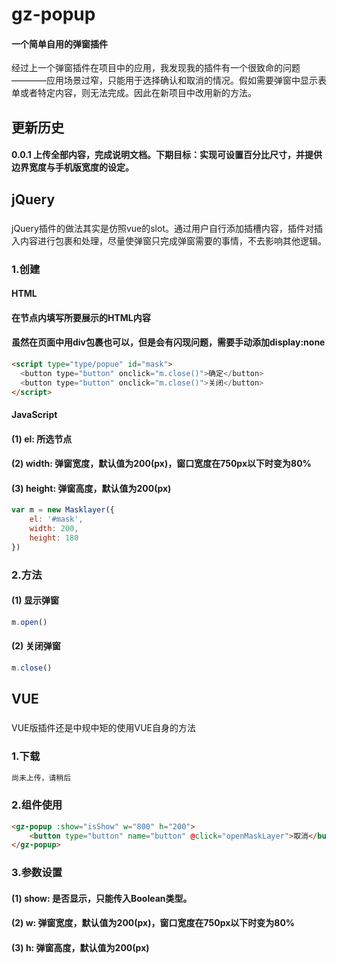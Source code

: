 # gz-popup
#### 一个简单自用的弹窗插件
经过上一个弹窗插件在项目中的应用，我发现我的插件有一个很致命的问题————应用场景过窄，只能用于选择确认和取消的情况。假如需要弹窗中显示表单或者特定内容，则无法完成。因此在新项目中改用新的方法。
## 更新历史
#### 0.0.1 上传全部内容，完成说明文档。下期目标：实现可设置百分比尺寸，并提供边界宽度与手机版宽度的设定。
## jQuery
### 
jQuery插件的做法其实是仿照vue的slot。通过用户自行添加插槽内容，插件对插入内容进行包裹和处理，尽量使弹窗只完成弹窗需要的事情，不去影响其他逻辑。
###
### 1.创建
#### HTML
#### 在节点内填写所要展示的HTML内容
#### 虽然在页面中用div包裹也可以，但是会有闪现问题，需要手动添加display:none
```html
<script type="type/popue" id="mask">
  <button type="button" onclick="m.close()">确定</button>
  <button type="button" onclick="m.close()">关闭</button>
</script>
```
#### JavaScript
#### (1) el: 所选节点
#### (2) width: 弹窗宽度，默认值为200(px)，窗口宽度在750px以下时变为80%
#### (3) height: 弹窗高度，默认值为200(px)
```javascript
var m = new Masklayer({
	el: '#mask',
	width: 200,
	height: 180
})
```
### 2.方法
#### (1) 显示弹窗
```javascript
m.open()
```
#### (2) 关闭弹窗
```javascript
m.close()
```
##
## VUE
### 
VUE版插件还是中规中矩的使用VUE自身的方法
### 
### 1.下载
```txt
尚未上传，请稍后
```
### 2.组件使用
```html
<gz-popup :show="isShow" w="800" h="200">
	<button type="button" name="button" @click="openMaskLayer">取消</button>
</gz-popup>
```
### 3.参数设置
#### (1) show: 是否显示，只能传入Boolean类型。
#### (2) w: 弹窗宽度，默认值为200(px)，窗口宽度在750px以下时变为80%
#### (3) h: 弹窗高度，默认值为200(px)